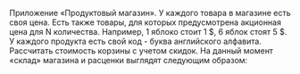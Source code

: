 Приложение «Продуктовый магазин». У каждого товара в магазине есть своя цена. 
Есть также товары, для которых предусмотрена акционная цена для N количества. 
Например, 1 яблоко стоит 1 $, 6 яблок стоят 5 $. У каждого продукта есть свой код - буква английского алфавита.
Рассчитать стоимость корзины с учетом скидок.
На данный момент «склад» магазина и расценки выглядят следующим образом:
